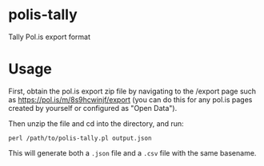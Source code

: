 # polis-tally
Tally Pol.is export format

# Usage

First, obtain the pol.is export zip file by navigating to the /export page such as https://pol.is/m/8s9hcwinjf/export (you can do this for any pol.is pages created by yourself or configured as "Open Data").

Then unzip the file and cd into the directory, and run:

```
perl /path/to/polis-tally.pl output.json
```

This will generate both a `.json` file and a `.csv` file with the same basename.


